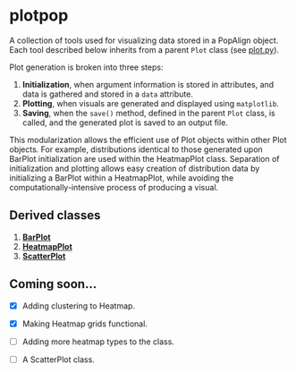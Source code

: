 # plotpop

A collection of tools used for visualizing data stored in a PopAlign object. Each tool described below inherits from 
a parent `Plot` class (see [plot.py](./plot.py)).

Plot generation is broken into three steps:

1. **Initialization**, when argument information is stored in attributes, and data is gathered and stored in a `data` attribute.
2. **Plotting**, when visuals are generated and displayed using `matplotlib`. 
3. **Saving**, when the `save()` method, defined in the parent `Plot` class, is called, and the generated plot is saved to an output 
    file.

This modularization allows the efficient use of Plot objects within other Plot objects. For example, 
distributions identical to those generated upon BarPlot initialization are used within the HeatmapPlot class. Separation of 
initialization and plotting allows easy creation of distribution data by initializing a BarPlot within a HeatmapPlot, while
avoiding the computationally-intensive process of producing a visual.


## Derived classes

1. [**BarPlot**](./docs/barplot.md)
2. [**HeatmapPlot**](./docs/barplot.md)
3. [**ScatterPlot**](./docs/scatterplot.md)

## Coming soon...

- [x] Adding clustering to Heatmap.
- [x] Making Heatmap grids functional. 
- [ ] Adding more heatmap types to the class.
- [ ] A ScatterPlot class. 

